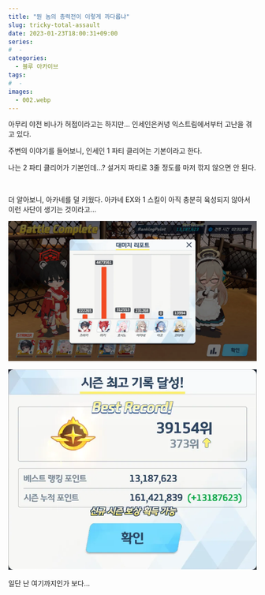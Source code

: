 ```yaml
---
title: "뭔 놈의 총력전이 이렇게 까다롭냐"
slug: tricky-total-assault
date: 2023-01-23T18:00:31+09:00
series:
#  - 
categories:
  - 블루 아카이브
tags:
#  - 
images:
  - 002.webp
---
```


아무리 야전 비나가 허접이라고는 하지만... 인세인은커녕 익스트림에서부터 고난을 겪고 있다.

주변의 이야기를 들어보니, 인세인 1 파티 클리어는 기본이라고 한다.

나는 2 파티 클리어가 기본인데...? 설거지 파티로 3줄 정도를 마저 깎지 않으면 안 된다.

&nbsp;

더 알아보니, 아카네를 덜 키웠다. 아카네 EX와 1 스킬이 아직 충분히 육성되지 않아서 이런 사단이 생기는 것이라고...

![](001.webp)

![](002.webp#center)

일단 난 여기까지인가 보다...
